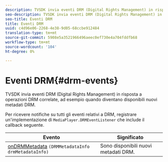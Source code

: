 ```yaml
---
description: TVSDK invia eventi DRM (Digital Rights Management) in risposta a operazioni DRM correlate, ad esempio quando diventano disponibili nuovi metadati DRM.
seo-description: TVSDK invia eventi DRM (Digital Rights Management) in risposta a operazioni DRM correlate, ad esempio quando diventano disponibili nuovi metadati DRM.
seo-title: Eventi DRM
title: Eventi DRM
uuid: c4d96e06-2268-4e38-9d05-68ccbe912484
translation-type: tm+mt
source-git-commit: 5908e5a3521966496aeec0ef730e4a704fddfb68
workflow-type: tm+mt
source-wordcount: '104'
ht-degree: 0%

---
```



# Eventi DRM{#drm-events}

TVSDK invia eventi DRM (Digital Rights Management) in risposta a operazioni DRM correlate, ad esempio quando diventano disponibili nuovi metadati DRM.

Per ricevere notifiche su tutti gli eventi relativi a DRM, registrare un&#39;implementazione di `MediaPlayer.DRMEventListener` che include il callback seguente.

| Evento | Significato |
|---|---|
| [onDRMMetadata](https://help.adobe.com/en_US/primetime/api/psdk/javadoc_1.4/com/adobe/mediacore/MediaPlayer.DRMEventListener.html#onDRMMetadata(DRMMetadataInfo)) `(DRMMetadataInfo drmMetadataInfo)` | Sono disponibili nuovi metadati DRM. |

